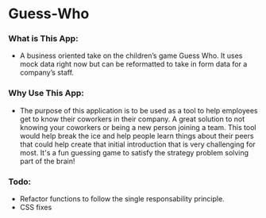# Guess-Who

### What is This App:
* A business oriented take on the children’s game Guess Who. It uses mock data right now but can be reformatted to take in form data for a company’s staff.
 
### Why Use This App: 
* The purpose of this application is to be used as a tool to help employees get to know their coworkers in their company. A great solution to not knowing your coworkers or being a new person joining a team. This tool would help break the ice and help people learn things about their peers that could help create that initial introduction that is very challenging for most. It's a fun guessing game to satisfy the strategy problem solving part of the brain!

### Todo:
* Refactor functions to follow the single responsability principle.
* CSS fixes
